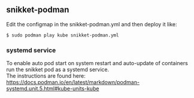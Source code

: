 ## snikket-podman

Edit the configmap in the snikket-podman.yml and then deploy it like:

```
$ sudo podman play kube snikket-podman.yml
```
### systemd service
To enable auto pod start on system restart and auto-update of containers run the snikket pod as a systemd service.  
The instructions are found here:  
https://docs.podman.io/en/latest/markdown/podman-systemd.unit.5.html#kube-units-kube
